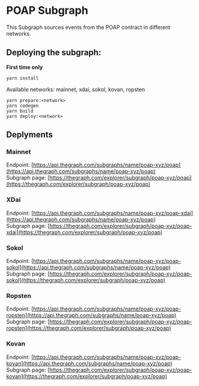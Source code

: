 # POAP Subgraph

This Subgraph sources events from the POAP contract in different networks.

## Deploying the subgraph:

**First time only**
```ssh
yarn install
```

Available networks: mainnet, xdai, sokol, kovan, ropsten 

```ssh
yarn prepare:<network>
yarn codegen
yarn build
yarn deploy:<network>
```

## Deplyments

### Mainnet
Endpoint: [https://api.thegraph.com/subgraphs/name/poap-xyz/poap](https://api.thegraph.com/subgraphs/name/poap-xyz/poap) \
Subgraph page: [https://thegraph.com/explorer/subgraph/poap-xyz/poap](https://thegraph.com/explorer/subgraph/poap-xyz/poap)

### XDai
Endpoint: [https://api.thegraph.com/subgraphs/name/poap-xyz/poap-xdai](https://api.thegraph.com/subgraphs/name/poap-xyz/poap) \
Subgraph page: [https://thegraph.com/explorer/subgraph/poap-xyz/poap-xdai](https://thegraph.com/explorer/subgraph/poap-xyz/poap)


### Sokol
Endpoint: [https://api.thegraph.com/subgraphs/name/poap-xyz/poap-sokol](https://api.thegraph.com/subgraphs/name/poap-xyz/poap) \
Subgraph page: [https://thegraph.com/explorer/subgraph/poap-xyz/poap-sokol](https://thegraph.com/explorer/subgraph/poap-xyz/poap) 

### Ropsten
Endpoint: [https://api.thegraph.com/subgraphs/name/poap-xyz/poap-ropsten](https://api.thegraph.com/subgraphs/name/poap-xyz/poap) \
Subgraph page: [https://thegraph.com/explorer/subgraph/poap-xyz/poap-ropsten](https://thegraph.com/explorer/subgraph/poap-xyz/poap) 

### Kovan
Endpoint: [https://api.thegraph.com/subgraphs/name/poap-xyz/poap-kovan](https://api.thegraph.com/subgraphs/name/poap-xyz/poap) \
Subgraph page: [https://thegraph.com/explorer/subgraph/poap-xyz/poap-kovan](https://thegraph.com/explorer/subgraph/poap-xyz/poap) 
